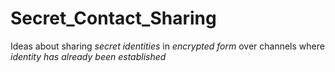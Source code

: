 # Secret_Contact_Sharing
Ideas about sharing *secret identities* in *encrypted form* over channels where *identity has already been established*
